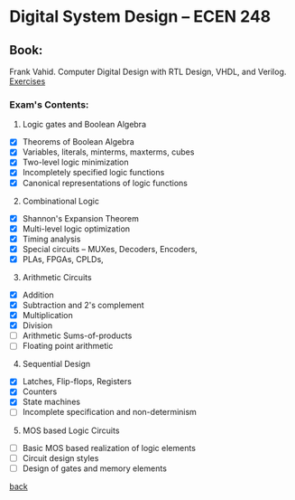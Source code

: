 # Digital System Design – ECEN 248

## Book:

Frank Vahid. Computer Digital Design with RTL Design, VHDL, and Verilog.
[Exercises](./exercises/README.md)

### Exam's Contents:

1. Logic gates and Boolean Algebra

- [x] Theorems of Boolean Algebra
- [x] Variables, literals, minterms, maxterms, cubes
- [x] Two-level logic minimization
- [x] Incompletely specified logic functions
- [x] Canonical representations of logic functions

2. Combinational Logic

- [x] Shannon's Expansion Theorem
- [x] Multi-level logic optimization
- [x] Timing analysis
- [x] Special circuits – MUXes, Decoders, Encoders, 
- [x] PLAs, FPGAs, CPLDs,

3. Arithmetic Circuits

- [x] Addition
- [x] Subtraction and 2's complement
- [x] Multiplication
- [x] Division
- [ ] Arithmetic Sums-of-products
- [ ] Floating point arithmetic

4. Sequential Design

- [x] Latches, Flip-flops, Registers
- [x] Counters
- [x] State machines
- [ ] Incomplete specification and non-determinism

5. MOS based Logic Circuits

- [ ] Basic MOS based realization of logic elements
- [ ] Circuit design styles
- [ ] Design of gates and memory elements

[back](../FollowUp.md)
